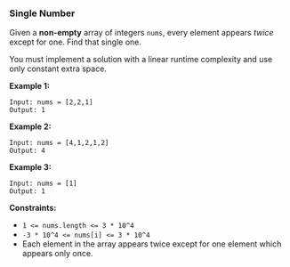 ### Single Number

Given a **non-empty** array of integers `nums`, every element appears *twice* except for one. Find that single one.

You must implement a solution with a linear runtime complexity and use only constant extra space.

**Example 1:**

```
Input: nums = [2,2,1]
Output: 1
```

**Example 2:**

```
Input: nums = [4,1,2,1,2]
Output: 4
```

**Example 3:**

```
Input: nums = [1]
Output: 1
```

**Constraints:**

*   `1 <= nums.length <= 3 * 10^4`
*   `-3 * 10^4 <= nums[i] <= 3 * 10^4`
*   Each element in the array appears twice except for one element which appears only once.
